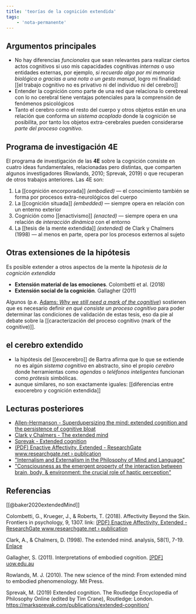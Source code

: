 ```yaml
---
title: 'teorías de la cognición extendida'
tags:
    - 'nota-permanente'
---
```

## Argumentos principales

- No hay diferencias *funcionales* que sean relevantes para realizar ciertos actos cognitivos si uso mis capacidades cognitivas *internas* o uso entidades externas, por ejemplo, *si recuerdo algo por mi memoria biológica o gracias a una nota o un gesto manual*, logro mi finalidad: [[el trabajo cognitivo no es privativo ni del individuo ni del cerebro]]
- Entender la cognición como parte de una red que relaciona lo cerebreal con lo no cerebral tiene ventajas potenciales para la comprensión de fenómenos psicológicos
- Tanto el cerebro como el resto del cuerpo y otros objetos están en una relación que conforma un *sistema acoplado* donde la cognición se posibilita, por tanto los objetos extra-cerebrales pueden considerarse *parte del proceso cognitivo*.

## Programa de investigación 4E

El programa de investigación de las **4E** sobre la cognición consiste en cuatro ideas fundamentales, relacionadas pero distintas, que comparten algunos investigadores (Rowlands, 2010; Sprevak, 2019) o que recuperan de otros trabajos anteriores. Las 4E son:

1. La [[cognición encorporada]] *(embodied)* — el conocimiento también se forma por procesos extra-neurológicos del cuerpo 
2. La [[cognición situada]] *(embedded)* — siempre opera en relación con un enterno exterior
3. Cognición como [[enactivismo]] *(enacted)* — siempre opera en una relación de *interacción dinámica* con el entorno 
4. La [[tesis de la mente extendida]] *(extended)* de Clark y Chalmers (1998) — al menos en parte, opera por los procesos externos al sujeto

## Otras extensiones de la hipótesis

Es posible extender a otros aspectos de la mente la *hipotesis de la cognición extendida*

- **Extensión material de las emociones**. Colombetti et al. (2018)
- **Extensión social de la cognición**. Gallagher (2011)

Algunos (p.e. [Adams: *Why we still need a mark of the cognitive*](https://www.sciencedirect.com/science/article/abs/pii/S1389041710000331)) sostienen que es necesario definir *en qué consiste un proceso cognitivo* para poder determinar las condiciones de validación de estas tesis, eso da pie al debate sobre la [[caracterización del proceso cognitivo (mark of the cognitive)]].

## el cerebro extendido

- la hipótesis del [[exocerebro]] de Bartra afirma que lo que se extiende no es algún *sistema cognitivo* en abstracto, sino el propio *cerebro* donde herramientas como *agendas* o *teléfonos inteligentes* funcionan como *prótesis* simbólicas.
- aunque similares, no son exactamente iguales: [[diferencias entre exocerebro y cognición extendida]]

## Lecturas posteriores

- [Allen-Hermanson - Superdupersizing the mind: extended cognition and the persistence of cognitive bloat ](https://www.jstor.org/stable/41932759)
- [Clark y Chalmers - The extended mind](http://scholar.google.com.mx/scholar_url?url=https://era.ed.ac.uk/bitstream/handle/1842/1312/TheExtendedMind.pdf%253Fsequence%253D1%2526isAllowed%253Dy&hl=es&sa=X&ei=LEXFX8iGD4rOmgGuq7GoAQ&scisig=AAGBfm3gV5YwXrLD9exuKENO6Hn1fGPRPQ&nossl=1&oi=scholarr)
- [Sprevak - Extended cognition](https://marksprevak.com/publications/extended-cognition/)
- [(PDF) Enactive Affectivity, Extended - ResearchGate www.researchgate.net › publication](https://www.researchgate.net/publication/281546276_Enactive_Affectivity_Extended)
- ["Internalism and Externalism in the Philosophy of Mind and Language"](http://www.iep.utm.edu/int-ex-ml/)
- ["Consciousness as the emergent property of the interaction between brain, body, & environment: the crucial role of haptic perception"](http://www.consciousness.it/iwac2005/Material/Morasso.pdf)

## Referencias

[[@baker2020extendedMind]]

Colombetti, G., Krueger, J., & Roberts, T. (2018). Affectivity Beyond the Skin. Frontiers in psychology, 9, 1307. link: [(PDF) Enactive Affectivity, Extended - ResearchGate www.researchgate.net › publication](https://www.researchgate.net/publication/281546276_Enactive_Affectivity_Extended)

Clark, A., & Chalmers, D. (1998). The extended mind. analysis, 58(1), 7-19. [Enlace](http://scholar.google.com.mx/scholar_url?url=https://era.ed.ac.uk/bitstream/handle/1842/1312/TheExtendedMind.pdf%253Fsequence%253D1%2526isAllowed%253Dy&hl=es&sa=X&ei=LEXFX8iGD4rOmgGuq7GoAQ&scisig=AAGBfm3gV5YwXrLD9exuKENO6Hn1fGPRPQ&nossl=1&oi=scholarr)

Gallagher, S. (2011). Interpretations of embodied cognition. [\[PDF\] uow.edu.au](https://scholar.google.com/scholar_url?url=http://ro.uow.edu.au/cgi/viewcontent.cgi%253Farticle%253D2378%2526context%253Dlhapapers&hl=es&sa=T&oi=gsb-gga&ct=res&cd=0&d=3263484140916737857&ei=Ys3FX9ODPdG1mAHK6q_4Ag&scisig=AAGBfm33NECwo9ImCWnY0t5-zp6iJ1pB9g)

Rowlands, M. J. (2010). The new science of the mind: From extended mind to embodied phenomenology. Mit Press.

Sprevak, M. (2019) Extended cognition. The Routledge Encyclopedia of Philosophy Online (edited by Tim Crane), Routledge: London. https://marksprevak.com/publications/extended-cognition/
